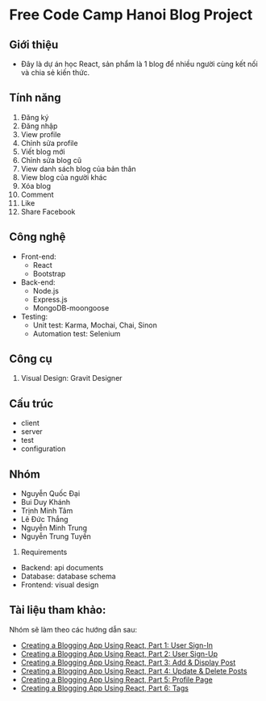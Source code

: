 # Free Code Camp Hanoi Blog Project

## Giới thiệu

- Đây là dự án học React, sản phẩm là 1 blog để nhiều người cùng kết nối và chia sẻ kiến thức.  

## Tính năng

1. Đăng ký
2. Đăng nhập
3. View profile
4. Chỉnh sửa profile
5. Viết blog mới
6. Chỉnh sửa blog cũ
7. View danh sách blog của bản thân
8. View blog của người khác
9. Xóa blog
10. Comment
11. Like
12. Share Facebook

## Công nghệ

- Front-end: 
    - React
    - Bootstrap
- Back-end:
    - Node.js
    - Express.js
    - MongoDB-moongoose
- Testing:
    - Unit test: Karma, Mochai, Chai, Sinon
    - Automation test: Selenium

## Công cụ

1. Visual Design: Gravit Designer

## Cấu trúc

- client
- server
- test
- configuration


## Nhóm

- Nguyễn Quốc Đại
- Bui Duy Khánh
- Trịnh Minh Tâm
- Lê Đức Thắng
- Nguyễn Minh Trung
- Nguyễn Trung Tuyến

1. Requirements
- Backend: api documents
- Database: database schema
- Frontend: visual design


## Tài liệu tham khảo:

Nhóm sẽ làm theo các hướng dẫn sau:

- [Creating a Blogging App Using React, Part 1: User Sign-In](https://code.tutsplus.com/tutorials/creating-a-blogging-app-using-react-user-sign-in--cms-28568)
- [Creating a Blogging App Using React, Part 2: User Sign-Up](https://code.tutsplus.com/tutorials/creating-a-blogging-app-using-reactjs-add-post--cms-28579)
- [Creating a Blogging App Using React, Part 3: Add & Display Post](https://code.tutsplus.com/tutorials/creating-a-blogging-app-using-react-part-3-add-display-post--cms-28685)
- [Creating a Blogging App Using React, Part 4: Update & Delete Posts](https://code.tutsplus.com/tutorials/creating-a-blogging-app-using-react-part-4-update-delete-post--cms-28855)
- [Creating a Blogging App Using React, Part 5: Profile Page](https://code.tutsplus.com/tutorials/creating-a-blogging-app-using-react-part-5-profile-page--cms-29131)
- [Creating a Blogging App Using React, Part 6: Tags](https://code.tutsplus.com/tutorials/creating-a-blogging-app-using-react-part-6-tags--cms-29228)



